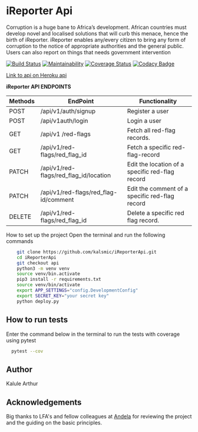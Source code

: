 # iReporter Api

Corruption is a huge bane to Africa’s development. African countries must develop novel and
localised solutions that will curb this menace, hence the birth of iReporter. iReporter enables
any/every citizen to bring any form of corruption to the notice of appropriate authorities and the general public. Users can also report on things that needs government intervention

[![Build Status](https://travis-ci.com/kalsmic/iReporterApi.svg?branch=api)](https://travis-ci.com/kalsmic/iReporterApi)
[![Maintainability](https://api.codeclimate.com/v1/badges/2b2df2ba4fc8d8138ab4/maintainability)](https://codeclimate.com/github/kalsmic/iReporterApi/maintainability)
[![Coverage Status](https://coveralls.io/repos/github/kalsmic/iReporterApi/badge.svg?branch=api)](https://coveralls.io/github/kalsmic/iReporterApi?branch=api) [![Codacy Badge](https://api.codacy.com/project/badge/Grade/dcaff2f8a36b474da2ed1c144d5630be)](https://www.codacy.com/app/kalsmic/iReporterApi?utm_source=github.com&amp;utm_medium=referral&amp;utm_content=kalsmic/iReporterApi&amp;utm_campaign=Badge_Grade)

[Link to api on Heroku api](https://ireporterapiv1.herokuapp.com/)

**iReporter API ENDPOINTS**

| Methods | EndPoint                                  | Functionality                                   |
| ------- | ----------------------------------------- | ----------------------------------------------- |
| POST    | /api/v1/auth/signup                       | Register a user                                 |
| POST    | /api/v1auth/login                         | Login a user                                    |
| GET     | /api/v1 /red-flags                        | Fetch all red-flag records.                     |
| GET     | /api/v1/red-flags/red_flag_id             | Fetch a specific red-flag-record                |
| PATCH   | /api/v1/red-flags/red_flag_id/location    | Edit the location of a specific red-flag record |
| PATCH   | /api/v1/red-flags/red_flag-id/comment     | Edit the comment of a specific red-flag record  |
| DELETE  | /api/v1/red-flags/red_flag_id             | Delete a specific red flag record.              |
  
How to set up the project
Open the terminal and run the following commands
``` bash
    git clone https://github.com/kalsmic/iReporterApi.git
    cd iReporterApi
    git checkout api
    python3 -m venv venv
    source venv/bin.activate
    pip3 install -r requirements.txt
    source venv/bin/activate
    export APP_SETTINGS="config.DevelopmentConfig"
    export SECRET_KEY="your secret key"
    python deploy.py
   ```
   
## How to run tests

Enter the command below in the terminal to run the tests with coverage using
 pytest
```bash
  pytest --cov
  ```
  
## Author

Kalule Arthur

## Acknowledgements

Big thanks to LFA's and fellow colleagues at [Andela](https://andela.com) for reviewing the project and the guiding on the basic principles.

